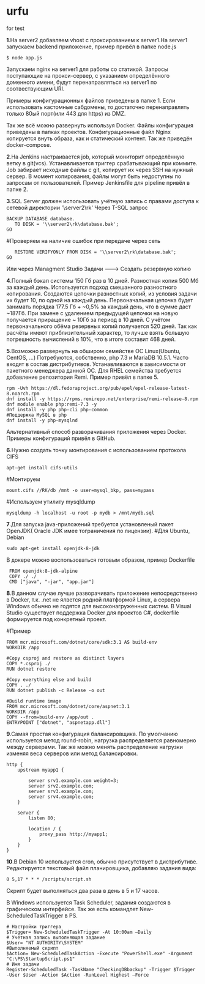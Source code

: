 # urfu

for test

**1**.На server2 добавляем vhost с проксированием к server1.На server1 запускаем backend приложение, пример привёл в папке node.js
```
$ node app.js
```
Запускаем nginx на server1 для работы со статикой.
Запросы поступающие на прокси-сервер, с указанием определённого доменного имени, будут перенаправляться
на server1 по соотвествующим URI.

Примеры конфигурационных файлов приведены в папке 1.
Если использовать кастомные сабдомены, то достаточно перенаправлять только 80ый порт(или 443 для https) из DMZ.

Так же всё можно развернуть используя Docker. Файлы конфигурация приведены в папках проектов. Конфигурационные файл Nginx копируется внуть образа, как и статический контент. Так же приведён docker-compose.

**2**.На Jenkins настраивается job, который мониторит определённую ветку в git(vcs). Устанавливается триггер срабатывающий при коммите. Job забирает исходные файлы с git, копирует их через SSH на нужный сервер. В момент копирования, файлы могут быть недоступны по запросам от пользователей. Пример Jenkinsfile для pipeline привёл в папке 2.

**3**.SQL Server должен использовать учётную запись с правами доступа к сетевой директории '\\server2\rk\'
Через T-SQL запрос
```
BACKUP DATABASE database.
   TO DISK = '\\server2\rk\database.bak';  
GO
```
#Проверяем на наличие ошибок при передаче через сеть
```
   RESTORE VERIFYONLY FROM DISK = '\\server2\rk\database.bak';
GO  
```
Или через Managment Studio
Задачи ---> Создать резервную копию

**4**.Полный бэкап системы 150 Гб раз в 10 дней. Разностная копия 500 Мб за каждый день. Используется подход смешанного разностного копирования. Создаются цепочки разностных копий, из условия задачи их будет 10, по одной на каждый день. Первоначальная цепочка будет занимать порядка 177.5 Гб + ~0,5% за каждый день, что в сумме даст ~187Гб. При замене с удалением предыдущей цепочки на новую получается приращение ~ 10Гб за период в 10 дней. С учётом первоначального обёма резервных копий получается 520 дней. Так как расчёты имеют приблизительный характер, то лучше взять большую погрешность вычислений в 10%, что в итоге составит 468 дней.

**5**.Возможно развернуть на обширом семействе ОС Linux(Ubuntu, CentOS, ...) Потребуются, собственно, php 7.3 и MariaDB 10.5.1. Часто входят в состав дистрибутивов. Устанавливаются в зависимости от пакетного менеджера данной ОС. Для RHEL семейства требуется добавление репозитория Remi. Пример привёл в папке 5.
``` 
rpm -Uvh https://dl.fedoraproject.org/pub/epel/epel-release-latest-8.noarch.rpm
dnf install -y https://rpms.remirepo.net/enterprise/remi-release-8.rpm
dnf module enable php:remi-7.3 -y
dnf install -y php php-cli php-common
#Поддержка MySQL в php
dnf install -y php-mysqlnd
```

Альтернативный способ разворачивания приложения через Docker. Примеры конфигураций привёл в GitHub.

**6**.Нужно создать точку монтирования с использованием протокола CIFS
```
apt-get install cifs-utils
```
#Монтируем
```
mount.cifs //RK/db /mnt -o user=mysql_bkp, pass=mypass
```
#Используем утилиту mysqldump
```
mysqldump -h localhost -u root -p mydb > /mnt/mydb.sql
```

**7**.Для запуска java-приложений требуется установленый пакет OpenJDK( Oracle JDK имее тограничения по лицензии).
#Для Ubuntu, Debian
```
sudo apt-get install openjdk-8-jdk
```
В докере можно воспользоваться готовым образом, пример Dockerfile
```
 FROM openjdk:8-jdk-alpine
 COPY ./ ./
 CMD ["java", "-jar", "app.jar"]
```
**8**.В данном случае лучше разворачивать приложение непосредственно в Docker, т.к. .net не ялвется родной платформой Linux, а сервера Windows обычно не годятся для высоконагруженных систем. В Visual Studio существует поддержка Docker для проектов C#, dockerfile формируется под конкретный проект.

#Пример
```
FROM mcr.microsoft.com/dotnet/core/sdk:3.1 AS build-env
WORKDIR /app

#Copy csproj and restore as distinct layers
COPY *.csproj ./
RUN dotnet restore

#Copy everything else and build
COPY . ./
RUN dotnet publish -c Release -o out

#Build runtime image
FROM mcr.microsoft.com/dotnet/core/aspnet:3.1
WORKDIR /app
COPY --from=build-env /app/out .
ENTRYPOINT ["dotnet", "aspnetapp.dll"]
```
**9**.Самая простая конфигурация балансировщика. По умолчанию используется метод round-robin, нагрузка распределяется равномерно между серверами. Так же можно менять распределение нагрузки изменяя веса серверов или метод балансировки.

```
http {
    upstream myapp1 {

        server srv1.example.com weight=3;
        server srv2.example.com;
        server srv3.example.com;
        server srv4.example.com;
    }

    server {
        listen 80;

        location / {
            proxy_pass http://myapp1;
        }
    }
}
```
**10**.В Debian 10 используется cron, обычно присутствует в дистрибутиве. Редактируется текстовый файл планировщика, добавляю задания вида:
```
0 5,17 * * * /scripts/script.sh
```
Скрипт будет выполняться два раза в день в 5 и 17 часов.

В Windows используется Task Scheduler, задания создаются в графическом интерфейсе. Так же есть командлет New-ScheduledTaskTrigger в PS.
```
# Настройки триггера
$Trigger= New-ScheduledTaskTrigger -At 10:00am –Daily 
# Учётная запись выполняющая задание
$User= "NT AUTHORITY\SYSTEM"  
#Выполняемый скрипт
$Action= New-ScheduledTaskAction -Execute "PowerShell.exe" -Argument "C:\PS\StartupScript.ps1" 
# Имя задачи
Register-ScheduledTask -TaskName "CheckingDBbackup" -Trigger $Trigger -User $User -Action $Action -RunLevel Highest –Force 
```